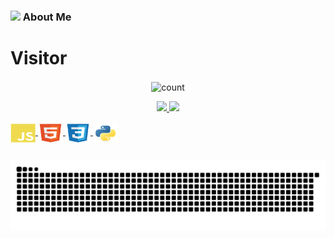 ### <img src="https://raw.githubusercontent.com/alexnaiman/alexnaiman/master/resources/pickaxe.png" width="40px" /> About Me 
<p align="center">


# Visitor 
<p align="center">
<img align="center" alt="count" src="https://count.getloli.com/get/@:BunnyGhost?theme=rule34">
</p>



<div align="center">
  <a href="https://github.com/BunnyGhost">
  <img height="180em" src="https://github-readme-stats.vercel.app/api?username=BunnyGhost&show_icons=true&theme=dracula&include_all_commits=true&count_private=true"/>
  <img height="180em" src="https://github-readme-stats.vercel.app/api/top-langs/?username=BunnyGhost&layout=compact&langs_count=7&theme=dracula"/>
</div>

  
 <div style="display: inline_block"><br>
  <img align="center" alt="Rafa-Js" height="30" width="40" src="https://raw.githubusercontent.com/devicons/devicon/master/icons/javascript/javascript-plain.svg">
  <img align="center" alt="Rafa-HTML" height="30" width="40" src="https://raw.githubusercontent.com/devicons/devicon/master/icons/html5/html5-original.svg">
  <img align="center" alt="Rafa-CSS" height="30" width="40" src="https://raw.githubusercontent.com/devicons/devicon/master/icons/css3/css3-original.svg">
  <img align="center" alt="Rafa-Python" height="30" width="40" src="https://raw.githubusercontent.com/devicons/devicon/master/icons/python/python-original.svg">
  
</div>

   
  
  ##
 
<div> 
  
  ![Snake animation](https://github.com/BunnyGhost/BunnyGhost/blob/output/github-contribution-grid-snake.svg)
 
</div>
